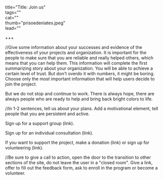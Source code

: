 title="Title: Join us"    
tags=""   
cat=""  
thumb="prisoedeniates.jpeg"  
lead=""  

+++

//Give some information about your successes and evidence of the effectiveness of your projects and organization. It is important for the people to make sure that you are reliable and really helped others, which means that you can help them. This information will complete the first summarizing story about your organization. You will be able to achieve a certain level of trust. But don't overdo it with numbers, it might be boring. Choose only the most important information that will help users decide to join the project.

But we do not stop and continue to work. There is always hope, there are always people who are ready to help and bring back bright colors to life.

//In 1-2 sentences, tell us about your plans. Add a motivational element, tell people that you are persistent and active.

Sign up for a support group (link). 

Sign up for an individual consultation (link).

If you want to support the project, make a donation (link) or sign up for volunteering (link).

//Be sure to give a call to action, open the door to the transition to other sections of the site, do not leave the user in a "closed room". Give a link, offer to fill out the feedback form, ask to enroll in the program or become a volunteer.

